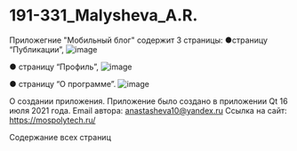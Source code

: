 # 191-331_Malysheva_A.R.
Приложегние "Мобильный блог" содержит 3 страницы: 
●страницу “Публикации”,
![image](https://user-images.githubusercontent.com/54934689/125967458-2f02a833-ed51-49af-9dd5-4703bdbca288.png)


● страницу “Профиль”,
![image](https://user-images.githubusercontent.com/54934689/125967504-623fb2ea-0dce-4629-bd3f-7445a45df87e.png)

● страницу “О программе”.
![image](https://user-images.githubusercontent.com/54934689/125967524-5819be8a-a86e-4d1c-8c87-7f8cc2605e01.png)

О создании приложения. 
Приложение было создано в приложении Qt 16 июля 2021 года.
Email автора: anastasheva10@yandex.ru
Ссылка на сайт: https://mospolytech.ru/

Содержание всех страниц






